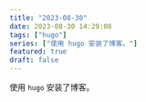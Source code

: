 ```yaml
---
title: "2023-08-30"
date: 2023-08-30 14:29:08
tags: ["hugo"]
series: ["使用 hugo 安装了博客。"]
featured: true
draft: false
---
```

使用 `hugo` 安装了博客。

